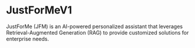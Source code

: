 # JustForMeV1
JustForMe (JFM) is an AI-powered personalized assistant that leverages Retrieval-Augmented Generation (RAG) to provide customized solutions for enterprise needs.
